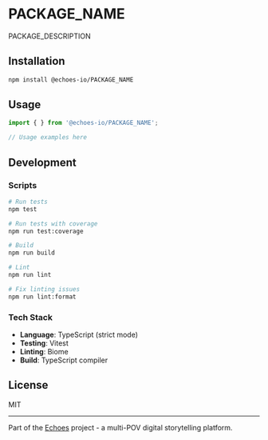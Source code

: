 # PACKAGE_NAME

PACKAGE_DESCRIPTION

## Installation

```bash
npm install @echoes-io/PACKAGE_NAME
```

## Usage

```typescript
import { } from '@echoes-io/PACKAGE_NAME';

// Usage examples here
```

## Development

### Scripts

```bash
# Run tests
npm test

# Run tests with coverage
npm run test:coverage

# Build
npm run build

# Lint
npm run lint

# Fix linting issues
npm run lint:format
```

### Tech Stack

- **Language**: TypeScript (strict mode)
- **Testing**: Vitest
- **Linting**: Biome
- **Build**: TypeScript compiler

## License

MIT

---

Part of the [Echoes](https://github.com/echoes-io) project - a multi-POV digital storytelling platform.
